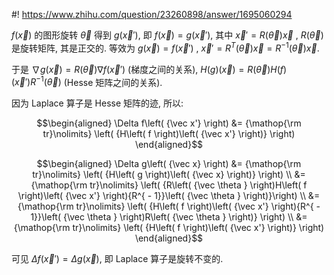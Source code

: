 #! https://www.zhihu.com/question/23260898/answer/1695060294

[comment]: <> (Answer URL: https://www.zhihu.com/question/23260898/answer/1695060294)
[comment]: <> (Question Title: 如何证明拉普拉斯算子为旋转不变算子？)
[comment]: <> (Author Name: 采石工)
[comment]: <> (Create Time: 2021-01-24 15:13:12)

$f\left( \vec{x} \right)$ 的图形旋转 $\vec \theta$ 得到 $g\left( \vec x' \right)$, 即  $f\left( \vec{x} \right) = g\left( \vec x' \right)$, 其中  $\vec x' = R\left( \vec\theta \right)\vec x$  ,  $R\left( \vec\theta \right)$  是旋转矩阵, 其是正交的. 等效为  $g\left( \vec x \right) = f\left( \vec{x}' \right)$  ,  $\vec x' = R^{T}\left( \vec\theta \right)\vec x= R^{-1}\left( \vec\theta \right)\vec x$.

于是 $\nabla g\left( {\vec x} \right) = R\left( \vec\theta \right)\nabla f\left( {\vec x'} \right)$ (梯度之间的关系), $H\left( g \right)\left( {\vec x} \right) = R\left( {\vec \theta } \right)H\left( f \right)\left( {\vec x'} \right){R^{ - 1}}\left( {\vec \theta } \right)$ (Hesse 矩阵之间的关系).

因为 Laplace 算子是 Hesse 矩阵的迹, 所以:

$$\begin{aligned} \Delta f\left( {\vec x'} \right) &= {\mathop{\rm
tr}\nolimits} \left( {H\left( f \right)\left( {\vec x'} \right)} \right)
\end{aligned}$$

$$\begin{aligned} 
\Delta g\left( {\vec x} \right) 
&= {\mathop{\rm tr}\nolimits} \left( {H\left( g \right)\left( {\vec x} \right)} \right) \\
&= {\mathop{\rm tr}\nolimits} \left( {R\left( {\vec \theta } \right)H\left( f \right)\left( {\vec x'} \right){R^{ - 1}}\left( {\vec \theta } \right)}\right) \\ 
&= {\mathop{\rm tr}\nolimits} \left( {H\left( f \right)\left( {\vec x'} \right){R^{ - 1}}\left( {\vec \theta } \right)R\left( {\vec \theta } \right)} \right) \\
&= {\mathop{\rm tr}\nolimits} \left( {H\left( f \right)\left( {\vec x'} \right)} \right) 
\end{aligned}$$

可见  $\Delta f\left( {\vec x'} \right) = \Delta g\left( {\vec x} \right)$, 即 Laplace 算子是旋转不变的.


